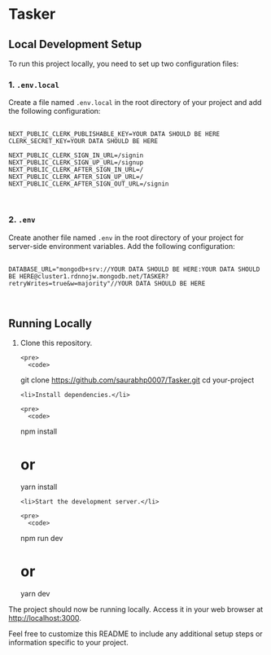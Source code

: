 <!DOCTYPE html>
<html lang="en">
<head>
  <meta charset="UTF-8">
  <meta name="viewport" content="width=device-width, initial-scale=1.0">
  <title>Tasker - README</title>
</head>
<body>

  <h1>Tasker</h1>

  <h2>Local Development Setup</h2>

  <p>To run this project locally, you need to set up two configuration files:</p>

  <h3>1. <code>.env.local</code></h3>

  <p>Create a file named <code>.env.local</code> in the root directory of your project and add the following configuration:</p>

  <pre>
    <code>
NEXT_PUBLIC_CLERK_PUBLISHABLE_KEY=YOUR DATA SHOULD BE HERE
CLERK_SECRET_KEY=YOUR DATA SHOULD BE HERE

NEXT_PUBLIC_CLERK_SIGN_IN_URL=/signin
NEXT_PUBLIC_CLERK_SIGN_UP_URL=/signup
NEXT_PUBLIC_CLERK_AFTER_SIGN_IN_URL=/
NEXT_PUBLIC_CLERK_AFTER_SIGN_UP_URL=/
NEXT_PUBLIC_CLERK_AFTER_SIGN_OUT_URL=/signin
    </code>
  </pre>

  <h3>2. <code>.env</code></h3>

  <p>Create another file named <code>.env</code> in the root directory of your project for server-side environment variables. Add the following configuration:</p>

  <pre>
    <code>
DATABASE_URL="mongodb+srv://YOUR DATA SHOULD BE HERE:YOUR DATA SHOULD BE HERE@cluster1.rdnnojw.mongodb.net/TASKER?retryWrites=true&amp;w=majority"//YOUR DATA SHOULD BE HERE
    </code>
  </pre>

  <h2>Running Locally</h2>

  <ol>
    <li>Clone this repository.</li>

    <pre>
      <code>
git clone https://github.com/saurabhp0007/Tasker.git
cd your-project
      </code>
    </pre>

    <li>Install dependencies.</li>

    <pre>
      <code>
npm install
# or
yarn install
      </code>
    </pre>

    <li>Start the development server.</li>

    <pre>
      <code>
npm run dev
# or
yarn dev
      </code>
    </pre>
  </ol>

  <p>The project should now be running locally. Access it in your web browser at <a href="http://localhost:3000" target="_blank">http://localhost:3000</a>.</p>

  <p>Feel free to customize this README to include any additional setup steps or information specific to your project.</p>

</body>
</html>

